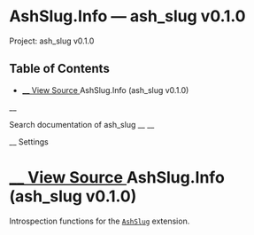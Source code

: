 # AshSlug.Info — ash_slug v0.1.0

Project: ash_slug v0.1.0

## Table of Contents

- [ __ View Source ](external_link) AshSlug.Info (ash_slug v0.1.0)

__

Search documentation of ash_slug __ __

__ Settings

#  [ __ View Source ](external_link) AshSlug.Info (ash_slug v0.1.0)

Introspection functions for the [`AshSlug`](external_link) extension.
